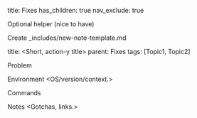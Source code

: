 title: Fixes
has_children: true
nav_exclude: true

Optional helper (nice to have)

Create _includes/new-note-template.md

title: <Short, action-y title>
parent: Fixes
tags: [Topic1, Topic2]

Problem


Environment
<OS/version/context.>

Commands


Notes
<Gotchas, links.>
